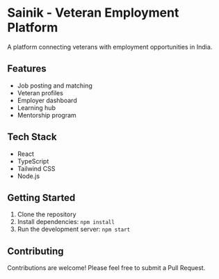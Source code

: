 # Sainik - Veteran Employment Platform

A platform connecting veterans with employment opportunities in India.

## Features

- Job posting and matching
- Veteran profiles
- Employer dashboard
- Learning hub
- Mentorship program

## Tech Stack

- React
- TypeScript
- Tailwind CSS
- Node.js

## Getting Started

1. Clone the repository
2. Install dependencies: `npm install`
3. Run the development server: `npm start`

## Contributing

Contributions are welcome! Please feel free to submit a Pull Request. 